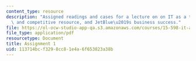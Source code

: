 ```yaml
---
content_type: resource
description: "Assigned readings and cases for a lecture on on IT as a transformative\
  \ and competitive resource, and JetBlue\u2019s business success."
file: https://ol-ocw-studio-app-qa.s3.amazonaws.com/courses/15-598-it-and-business-transformation-spring-2003/113714bcf3298cc81e4a6f653823a38b_assignment1.pdf
file_type: application/pdf
resourcetype: Document
title: Assignment 1
uid: 113714bc-f329-8cc8-1e4a-6f653823a38b
---
```

